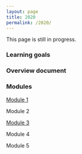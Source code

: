 ```yaml
---
layout: page
title: 2020
permalink: /2020/
---
```

This page is still in progress.

### Learning goals


### Overview document

### Modules
[Module 1](2020/2020_bootcamp_m1.md)

Module 2

[Module 3](2020/2020_bootcamp_m3.md)

Module 4

Module 5
